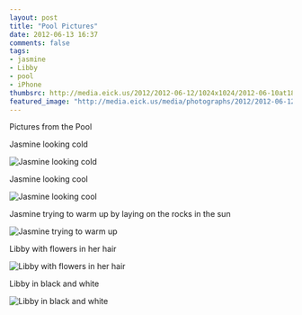 ```yaml
---
layout: post
title: "Pool Pictures"
date: 2012-06-13 16:37
comments: false
tags: 
- jasmine
- Libby
- pool
- iPhone
thumbsrc: http://media.eick.us/2012/2012-06-12/1024x1024/2012-06-10at18.54.51.jpg
featured_image: "http://media.eick.us/media/photographs/2012/2012-06-12/2012-06-10at18.54.51.jpg"
---
```

Pictures from the Pool

Jasmine looking cold



![Jasmine looking cold](http://media.eick.us/media/photographs/2012/2012-06-12/2012-06-10at18.54.51.jpg)


Jasmine looking cool



![Jasmine looking cool](http://media.eick.us/media/photographs/2012/2012-06-12/2012-06-10at18.53.13.jpg)


Jasmine trying to warm up by laying on the rocks in the sun



![Jasmine trying to warm up](http://media.eick.us/media/photographs/2012/2012-06-12/2012-06-10at15.39.22.jpg)


Libby with flowers in her hair



![Libby with flowers in her hair](http://media.eick.us/media/photographs/2012/2012-06-12/2012-06-10at15.39.16.jpg)


Libby in black and white



![Libby in black and white](http://media.eick.us/media/photographs/2012/2012-06-12/2012-06-09at16.35.43.jpg)


